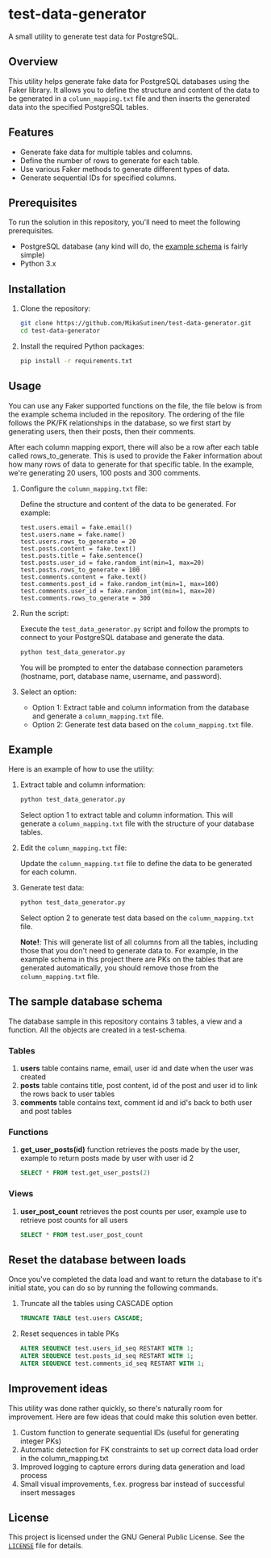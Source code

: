 # test-data-generator

A small utility to generate test data for PostgreSQL.

## Overview

This utility helps generate fake data for PostgreSQL databases using the Faker library. It allows you to define the structure and content of the data to be generated in a `column_mapping.txt` file and then inserts the generated data into the specified PostgreSQL tables.

## Features

- Generate fake data for multiple tables and columns.
- Define the number of rows to generate for each table.
- Use various Faker methods to generate different types of data.
- Generate sequential IDs for specified columns.

## Prerequisites

To run the solution in this repository, you'll need to meet the following prerequisites.

- PostgreSQL database (any kind will do, the [example schema](./postgres-schema/example-database.sql) is fairly simple)
- Python 3.x

## Installation

1. Clone the repository:
    ```sh
    git clone https://github.com/MikaSutinen/test-data-generator.git
    cd test-data-generator
    ```

2. Install the required Python packages:
    ```sh
    pip install -r requirements.txt
    ```

## Usage

You can use any Faker supported functions on the file, the file below is from the example schema included in the repository. The ordering of the file follows the PK/FK relationships in the database, so we first start by generating users, then their posts, then their comments.

After each column mapping export, there will also be a row after each table called rows_to_generate. This is used to provide the Faker information about how many rows of data to generate for that specific table. In the example, we're generating 20 users, 100 posts and 300 comments.

1. Configure the `column_mapping.txt` file:

    Define the structure and content of the data to be generated. For example:
    ```plaintext
    test.users.email = fake.email()
    test.users.name = fake.name()
    test.users.rows_to_generate = 20
    test.posts.content = fake.text()
    test.posts.title = fake.sentence()
    test.posts.user_id = fake.random_int(min=1, max=20)
    test.posts.rows_to_generate = 100
    test.comments.content = fake.text()
    test.comments.post_id = fake.random_int(min=1, max=100)
    test.comments.user_id = fake.random_int(min=1, max=20)
    test.comments.rows_to_generate = 300
    ```

2. Run the script:

    Execute the `test_data_generator.py` script and follow the prompts to connect to your PostgreSQL database and generate the data.
    ```sh
    python test_data_generator.py
    ```

    You will be prompted to enter the database connection parameters (hostname, port, database name, username, and password).

3. Select an option:

    - Option 1: Extract table and column information from the database and generate a `column_mapping.txt` file.
    - Option 2: Generate test data based on the `column_mapping.txt` file.

## Example

Here is an example of how to use the utility:

1. Extract table and column information:

    ```sh
    python test_data_generator.py
    ```

    Select option 1 to extract table and column information. This will generate a `column_mapping.txt` file with the structure of your database tables.

2. Edit the `column_mapping.txt` file:

    Update the `column_mapping.txt` file to define the data to be generated for each column.

3. Generate test data:

    ```sh
    python test_data_generator.py
    ```

    Select option 2 to generate test data based on the `column_mapping.txt` file.

    __Note!__: This will generate list of all columns from all the tables, including those that you don't need to generate data to. For example, in the example schema in this project there are PKs on the tables that are generated automatically, you should remove those from the `column_mapping.txt` file.

## The sample database schema

The database sample in this repository contains 3 tables, a view and a function. All the objects are created in a test-schema.

### Tables

   1. __users__ table contains name, email, user id and date when the user was created
   2. __posts__ table contains title, post content, id of the post and user id to link the rows back to user tables
   3. __comments__ table contains text, comment id and id's back to both user and post tables

### Functions

   1. __get_user_posts(id)__ function retrieves the posts made by the user, example to return posts made by user with user id 2

      ```sql
      SELECT * FROM test.get_user_posts(2)
      ```

### Views

   1. __user_post_count__ retrieves the post counts per user, example use to retrieve post counts for all users

       ```sql
       SELECT * FROM test.user_post_count
       ``` 
   
## Reset the database between loads

Once you've completed the data load and want to return the database to it's initial state, you can do so by running the following commands.

   1. Truncate all the tables using CASCADE option

      ```sql
      TRUNCATE TABLE test.users CASCADE;
      ````

   2. Reset sequences in table PKs

      ```sql
      ALTER SEQUENCE test.users_id_seq RESTART WITH 1;
      ALTER SEQUENCE test.posts_id_seq RESTART WITH 1;
      ALTER SEQUENCE test.comments_id_seq RESTART WITH 1;
      ```

## Improvement ideas

This utility was done rather quickly, so there's naturally room for improvement. Here are few ideas that could make this solution even better.

1. Custom function to generate sequential IDs (useful for generating integer PKs)
2. Automatic detection for FK constraints to set up correct data load order in the column_mapping.txt
3. Improved logging to capture errors during data generation and load process
4. Small visual improvements, f.ex. progress bar instead of successful insert messages

## License

This project is licensed under the GNU General Public License. See the [`LICENSE`](command:_github.copilot.openRelativePath?%5B%7B%22scheme%22%3A%22file%22%2C%22authority%22%3A%22%22%2C%22path%22%3A%22%2Fc%3A%2FWork%2FRepositories%2Ftest-data-generator%2FLICENSE%22%2C%22query%22%3A%22%22%2C%22fragment%22%3A%22%22%7D%5D "c:\Work\Repositories\test-data-generator\LICENSE") file for details.